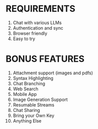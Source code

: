 # REQUIREMENTS

1. Chat with various LLMs
2. Authentication and sync
3. Browser friendly
4. Easy to try

# BONUS FEATURES

1. Attachment support (images and pdfs)
2. Syntax Highlighting
3. Chat Branching
4. Web Search
5. Mobile App
6. Image Generation Support
7. Resumable Streams
8. Chat Sharing
9. Bring your Own Key
10. Anything Else